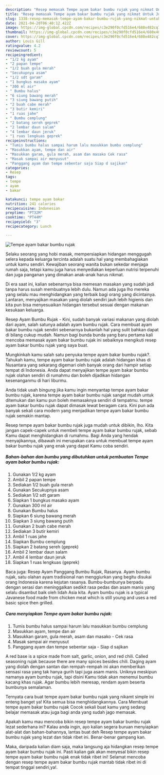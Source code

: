 ```yaml
---
description: "Resep memasak Tempe ayam bakar bumbu rujak yang nikmat Untuk Jualan"
title: "Resep memasak Tempe ayam bakar bumbu rujak yang nikmat Untuk Jualan"
slug: 1338-resep-memasak-tempe-ayam-bakar-bumbu-rujak-yang-nikmat-untuk-jualan
date: 2021-04-20T06:40:12.422Z
image: https://img-global.cpcdn.com/recipes/c3e290f0cfd516e4/680x482cq70/tempe-ayam-bakar-bumbu-rujak-foto-resep-utama.jpg
thumbnail: https://img-global.cpcdn.com/recipes/c3e290f0cfd516e4/680x482cq70/tempe-ayam-bakar-bumbu-rujak-foto-resep-utama.jpg
cover: https://img-global.cpcdn.com/recipes/c3e290f0cfd516e4/680x482cq70/tempe-ayam-bakar-bumbu-rujak-foto-resep-utama.jpg
author: Louis Gill
ratingvalue: 4.2
reviewcount: 5
recipeingredient:
- "1/2 kg ayam"
- "2 papan tempe"
- "1/2 buah gula merah"
- "Secukupnya asam"
- "1/2 sdt garam"
- "1 bungkus masako ayam"
- "300 ml air"
- " Bumbu halus"
- "6 siung bawang merah"
- "3 siung bawang putih"
- "2 buah cabe merah"
- "3 butir kemiri"
- "1 ruas jahe"
- " Bumbu cemplung"
- "2 batang sereh geprek"
- "2 lembar daun salam"
- "4 lembar daun jeruk"
- "1 ruas lengkuas geprek"
recipeinstructions:
- "Tumis bumbu halus sampai harum lalu masukkan bumbu cemplung"
- "Masukkan ayam, tempe dan air"
- "Masukkan garam, gula merah, asam dan masako Cek rasa"
- "Masak sampai air menyusut"
- "Panggang ayam dan tempe sebentar saja Siap d sajikan"
categories:
- Resep
tags:
- tempe
- ayam
- bakar

katakunci: tempe ayam bakar 
nutrition: 241 calories
recipecuisine: Indonesian
preptime: "PT32M"
cooktime: "PT44M"
recipeyield: "3"
recipecategory: Lunch

---
```



![Tempe ayam bakar bumbu rujak](https://img-global.cpcdn.com/recipes/c3e290f0cfd516e4/680x482cq70/tempe-ayam-bakar-bumbu-rujak-foto-resep-utama.jpg)

Selaku seorang yang hobi masak, mempersiapkan hidangan menggugah selera kepada keluarga tercinta adalah suatu hal yang membahagiakan untuk kamu sendiri. Kewajiban seorang  wanita bukan sekedar menjaga rumah saja, tetapi kamu juga harus menyediakan keperluan nutrisi terpenuhi dan juga panganan yang dimakan anak-anak harus nikmat.

Di era  saat ini, kalian sebenarnya bisa memesan masakan yang sudah jadi tanpa harus susah membuatnya lebih dulu. Namun ada juga lho mereka yang selalu mau menghidangkan yang terbaik bagi orang yang dicintainya. Lantaran, menyajikan masakan yang diolah sendiri jauh lebih higienis dan kita pun bisa menyesuaikan hidangan tersebut sesuai dengan makanan kesukaan keluarga. 

Resep Ayam Bumbu Rujak - Kini, sudah banyak variasi makanan yang diolah dari ayam, salah satunya adalah ayam bumbu rujak. Cara membuat ayam bakar bumbu rujak sendiri sebenarnya bukanlah hal yang sulit bahkan dapat di bilang cukup mudah. Namun bagi bunda bunda yang baru pertama kali mencoba memasak ayam bakar bumbu rujak ini sebaiknya mengikuti resep ayam bakar bumbu rujak yang saya buat.

Mungkinkah kamu salah satu penyuka tempe ayam bakar bumbu rujak?. Tahukah kamu, tempe ayam bakar bumbu rujak adalah hidangan khas di Nusantara yang sekarang digemari oleh banyak orang dari hampir setiap tempat di Indonesia. Anda dapat menyajikan tempe ayam bakar bumbu rujak olahan sendiri di rumahmu dan boleh dijadikan hidangan kesenanganmu di hari liburmu.

Anda tidak usah bingung jika kamu ingin menyantap tempe ayam bakar bumbu rujak, karena tempe ayam bakar bumbu rujak sangat mudah untuk ditemukan dan kamu pun boleh memasaknya sendiri di tempatmu. tempe ayam bakar bumbu rujak dapat dimasak lewat beragam cara. Kini pun ada banyak sekali cara modern yang menjadikan tempe ayam bakar bumbu rujak semakin mantap.

Resep tempe ayam bakar bumbu rujak juga mudah untuk dibikin, lho. Kita jangan capek-capek untuk membeli tempe ayam bakar bumbu rujak, sebab Kamu dapat menghidangkan di rumahmu. Bagi Anda yang hendak menyajikannya, dibawah ini merupakan cara untuk membuat tempe ayam bakar bumbu rujak yang enak yang dapat Kamu coba sendiri.

<!--inarticleads1-->

##### Bahan-bahan dan bumbu yang dibutuhkan untuk pembuatan Tempe ayam bakar bumbu rujak:

1. Gunakan 1/2 kg ayam
1. Ambil 2 papan tempe
1. Sediakan 1/2 buah gula merah
1. Gunakan Secukupnya asam
1. Sediakan 1/2 sdt garam
1. Siapkan 1 bungkus masako ayam
1. Gunakan 300 ml air
1. Gunakan  Bumbu halus
1. Siapkan 6 siung bawang merah
1. Siapkan 3 siung bawang putih
1. Gunakan 2 buah cabe merah
1. Sediakan 3 butir kemiri
1. Ambil 1 ruas jahe
1. Siapkan  Bumbu cemplung
1. Siapkan 2 batang sereh (geprek)
1. Ambil 2 lembar daun salam
1. Ambil 4 lembar daun jeruk
1. Siapkan 1 ruas lengkuas (geprek)


Baca juga: Resep Ayam Panggang Bumbu Rujak, Rasanya. Ayam bumbu rujak, satu olahan ayam tradisional nan menggiurkan yang begitu disukai orang Indonesia karena kejutan rasanya. Bumbu-bumbunya berpadu dengan serasi dan meninggalkan sedikit rasa pedas dan asam manis yang selalu disambut baik oleh lidah Asia kita. Ayam bumbu rujak is a typical Javanese food made from chicken meat which is still young and uses a red basic spice then grilled. 

<!--inarticleads2-->

##### Cara menyiapkan Tempe ayam bakar bumbu rujak:

1. Tumis bumbu halus sampai harum lalu masukkan bumbu cemplung
1. Masukkan ayam, tempe dan air
1. Masukkan garam, gula merah, asam dan masako - Cek rasa
1. Masak sampai air menyusut
1. Panggang ayam dan tempe sebentar saja - Siap d sajikan


A red base is a spice made from salt, garlic, onion, and red chili. Called seasoning rujak because there are many spices besides chili. Daging ayam yang diolah dengan santan dan rempah-rempah ini akan memberikan sensasi rasa yang tak hanya gurih tapi juga asam manis. Uniknya meskipun namanya ayam bumbu rujak, tapi disini Kamu tidak akan menemui bumbu kacang khas rujak. Agar bumbu lebih meresap, rendam ayam beserta bumbunya semalaman. 

Ternyata cara buat tempe ayam bakar bumbu rujak yang nikamt simple ini enteng banget ya! Kita semua bisa menghidangkannya. Cara Membuat tempe ayam bakar bumbu rujak Cocok sekali buat kamu yang sedang belajar memasak atau juga bagi anda yang sudah jago memasak.

Apakah kamu mau mencoba bikin resep tempe ayam bakar bumbu rujak lezat sederhana ini? Kalau anda ingin, ayo kalian segera buruan menyiapkan alat-alat dan bahan-bahannya, lantas buat deh Resep tempe ayam bakar bumbu rujak yang lezat dan tidak ribet ini. Benar-benar gampang kan. 

Maka, daripada kalian diam saja, maka langsung aja hidangkan resep tempe ayam bakar bumbu rujak ini. Pasti kalian gak akan menyesal bikin resep tempe ayam bakar bumbu rujak enak tidak ribet ini! Selamat mencoba dengan resep tempe ayam bakar bumbu rujak mantab tidak ribet ini di tempat tinggal sendiri,ya!.

